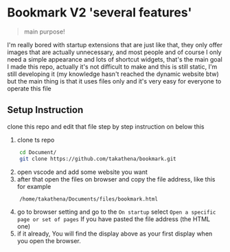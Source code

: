 # Bookmark V2 'several features'

>  main purpose!

I'm really bored with startup extensions that are just like that, they only offer images that are actually unnecessary, and most people and of course I only need a simple appearance and lots of shortcut widgets, that's the main goal I made this repo, actually it's not difficult to make and this is still static, I'm still developing it (my knowledge hasn't reached the dynamic website btw) but the main thing is that it uses files only and it's very easy for everyone to operate this file

## Setup Instruction

clone this repo and edit that file step by step instruction on below this

1. clone ts repo
```bash
    cd Document/
    git clone https://github.com/takathena/bookmark.git 
```
2. open vscode and add some website you want
3. after that open the files on browser and copy the file address, like this for example
```bash
    /home/takathena/Documents/files/bookmark.html
```
4. go to browser setting and go to the `On startup` select `Open a specific page or set of pages` If you have pasted the file address (the HTML one)
5. if it already, You will find the display above as your first display when you open the browser.
